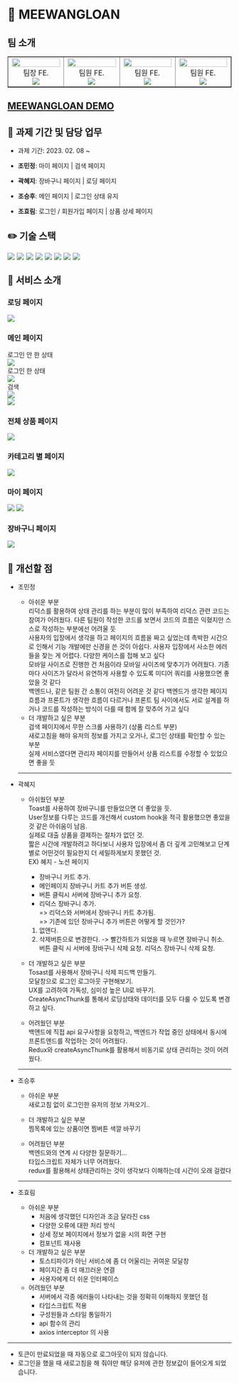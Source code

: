 # 🤑 MEEWANGLOAN

## 팀 소개

<table border>
  <tbody>
    <tr>
      <td align="center" width="200px">
        <img width="100%" src="https://avatars.githubusercontent.com/u/113992260?v=4"  alt=""/><br />
        팀장 FE.<br/>
        <a href="https://github.com/quokka-eating-carrots">
          <img src="https://img.shields.io/badge/조민정-000?style=flat-round&logo=GitHub&logoColor=white"/>
        </a>
      </td>
      <td align="center" width="200px">
        <img width="100%" src="https://avatars.githubusercontent.com/u/98737388?v=4"  alt=""/><br />
        팀원 FE.<br/>
        <a href="https://github.com/Hyetoria">
          <img src="https://img.shields.io/badge/곽혜지-000?style=flat-round&logo=GitHub&logoColor=white"/>
        </a>
      </td>
      <td align="center" width="200px">
        <img width="100%" src="https://avatars.githubusercontent.com/u/37996446?v=4"  alt=""/>
        팀원 FE.<br/>
        <a href="https://github.com/whtmdgn1409">
          <img src="https://img.shields.io/badge/조승후-000?style=flat-round&logo=GitHub&logoColor=white"/>
        </a>
      </td>
      <td align="center" width="200px">
        <img width="100%" src="https://avatars.githubusercontent.com/u/103406196?v=4"  alt=""/>
        팀원 FE.<br/>
        <a href="https://github.com/hyorimcho">
          <img src="https://img.shields.io/badge/조효림-000?style=flat-round&logo=GitHub&logoColor=white"/>
        </a>
      </td>
     </tr>
  </tbody>
</table>

## [MEEWANGLOAN DEMO](https://meewangloan.netlify.app/)

## 📅 과제 기간 및 담당 업무

- 과제 기간: 2023. 02. 08 ~

- **조민정**: 마이 페이지 | 검색 페이지
- **곽혜지**: 장바구니 페이지 | 로딩 페이지
- **조승후**: 메인 페이지 | 로그인 상태 유지
- **조효림**: 로그인 / 회원가입 페이지 | 상품 상세 페이지

## ✏️ 기술 스택

<div style="display: flex; gap: 5px; flex-wrap: wrap;">
  <img src="https://img.shields.io/badge/Vite-646CFF?style=for-the-badge&logo=Vite&logoColor=white"/>
  <img src="https://img.shields.io/badge/Axios-5A29E4?style=for-the-badge&logo=Axios&logoColor=white"/>
  <img src="https://img.shields.io/badge/TypeScript-3178C6?style=for-the-badge&logo=TypeScript&logoColor=white"/>
  <img src="https://img.shields.io/badge/React-61DAFB?style=for-the-badge&logo=React&logoColor=black"/>
  <img src="https://img.shields.io/badge/React Router-CA4245?style=for-the-badge&logo=React Router&logoColor=white"/>
  <img src="https://img.shields.io/badge/Redux-674ABC?style=for-the-badge&logo=Redux&logoColor=white"/>
  <img src="https://img.shields.io/badge/Tailwind CSS-06B6D4?style=for-the-badge&logo=Tailwind CSS&logoColor=white"/>
  <img src="https://img.shields.io/badge/DaisyUI-5A0EF8?style=for-the-badge&logo=DaisyUI&logoColor=white"/>
</div>

## 🛒 서비스 소개

### 로딩 페이지

![](./images/loading.gif)

### 메인 페이지

로그인 안 한 상태 <br />
![](./images/main-1.png) <br />
로그인 한 상태 <br />
![](./images/main-2.png)<br />
검색 <br />
![](./images/search.gif)<br />
![](./images/cartfavor.gif)

### 전체 상품 페이지

![](./images/allproduct.gif)

### 카테고리 별 페이지

![](./images/category.gif)

### 마이 페이지

![](./images/favor-1.gif)
![](./images/pwtest.gif)

### 장바구니 페이지

![](./images/cart.png)

## 🧐 개선할 점

- 조민정

  - 아쉬운 부분 <br />
    리덕스를 활용하여 상태 관리를 하는 부분이 많이 부족하여 리덕스 관련 코드는 참여가 어려웠다. 다른 팀원이 작성한 코드를 보면서 코드의 흐름은 익혔지만 스스로 작성하는 부분에선 어려울 듯 <br />
    사용자의 입장에서 생각을 하고 페이지의 흐름을 짜고 싶었는데 촉박한 시간으로 인해서 기능 개발에만 신경을 쓴 것이 아쉽다. 사용자 입장에서 사소한 에러들을 찾는 게 어렵다. 다양한 케이스를 접해 보고 싶다 <br />
    모바일 사이즈로 진행한 건 처음이라 모바일 사이즈에 맞추기가 어려웠다. 기종마다 사이즈가 달라서 유연하게 사용할 수 있도록 미디어 쿼리를 사용했으면 좋았을 것 같다 <br />
    백엔드나, 같은 팀원 간 소통이 여전히 어려운 것 같다 백엔드가 생각한 페이지 흐름과 프론트가 생각한 흐름이 다르거나 프론트 팀 사이에서도 서로 설계를 하거나 코드를 작성하는 방식이 다를 때 함께 잘 맞추어 가고 싶다 <br />
  - 더 개발하고 싶은 부분 <br />
  검색 페이지에서 무한 스크롤 사용하기 (상품 리스트 부분) <br />
  새로고침을 해야 유저의 정보를 가지고 오거나, 로그인 상태를 확인할 수 있는 부분 <br />
  실제 서비스였다면 관리자 페이지를 만들어서 상품 리스트를 수정할 수 있었으면 좋을 듯
  <hr />

- 곽혜지

  - 아쉬웠던 부분 <br />
    Toast를 사용하여 장바구니를 만들었으면 더 좋았을 듯. <br />
    User정보를 다루는 코드를 개선해서 custom hook을 적극 활용했으면 좋았을것 같은 아쉬움이 남음. <br />
    실제로 대출 상품을 결제하는 절차가 없던 것. <br />
    짧은 시간에 개발하려고 하다보니 사용자 입장에서 좀 더 깊게 고민해보고 단계별로 어떤것이 필요한지 더 세밀하게보지 못했던 것. <br />
    EX) 혜지 - 노션 페이지 <br />

    - 장바구니 카트 추가.

    * 메인페이지 장바구니 카트 추가 버튼 생성.
    * 버튼 클릭시 서버에 장바구니 추가 요청.
    * 리덕스 장바구니 추가. <br />
      => 리덕스와 서버에서 장바구니 카트 추가됨. <br />
      => 기존에 있던 장바구니 추가 버튼은 어떻게 할 것인가? <br />

    1.  없앤다.
    2.  삭제버튼으로 변경한다. -> 빨간하트가 되었을 때 누르면 장바구니 취소.
        버튼 클릭 시 서버에 장바구니 삭제 요청.
        리덕스 장바구니 삭제 요청.

  - 더 개발하고 싶은 부분 <br />
    Tosast를 사용해서 장바구니 삭제 피드백 만들기. <br />
    모달창으로 로그인 로그아웃 구현해보기. <br />
    UX를 고려하여 가독성, 심미성 높은 UI로 바꾸기. <br />
    CreateAsyncThunk를 통해서 로딩상태와 데이터를 모두 다룰 수 있도록 변경하고 싶다.
  - 어려웠던 부분 <br />
  백앤드에 직접 api 요구사항을 요청하고, 백엔드가 작업 중인 상태에서 동시에 프론트엔드를 작업하는 것이 어려웠다. <br />
  Redux와 createAsyncThunk를 활용해서 비동기로 상태 관리하는 것이 어려웠다.
  <hr />

- 조승후

  - 아쉬운 부분 <br />
    새로고침 없이 로그인한 유저의 정보 가져오기..

  - 더 개발하고 싶은 부분 <br />
    찜목록에 있는 상품이면 찜버튼 색깔 바꾸기
  - 어려웠던 부분 <br />
  백엔드와의 연계 시 다양한 질문하기… <br />
  타입스크립트 자체가 너무 어려웠다. <br />
  redux를 활용해서 상태관리하는 것이 생각보다 이해하는데 시간이 오래 걸렸다
  <hr />

- 조효림
  - 아쉬운 부분
    - 처음에 생각했던 디자인과 조금 달라진 css
    - 다양한 오류에 대한 처리 방식
    - 상세 정보 페이지에서 정보가 없을 시의 화면 구현
    - 컴포넌트 재사용
  - 더 개발하고 싶은 부분
    - 토스티파이가 아닌 서비스에 좀 더 어울리는 귀여운 모달창
    - 페이지간 좀 더 매끄러운 연결
    - 사용자에게 더 쉬운 인터페이스
  - 어려웠던 부분
    - 서버에서 각종 에러들이 나타내는 것을 정확히 이해하지 못했던 점
    - 타입스크립트 적용
    - 구성원들과 스타일 통일하기
    - api 함수의 관리
    - axios interceptor 의 사용

<hr />

- 토큰이 만료되었을 때 자동으로 로그아웃이 되지 않습니다.
- 로그인을 했을 때 새로고침을 해 줘야만 해당 유저에 관한 정보값이 들어오게 되었습니다.
